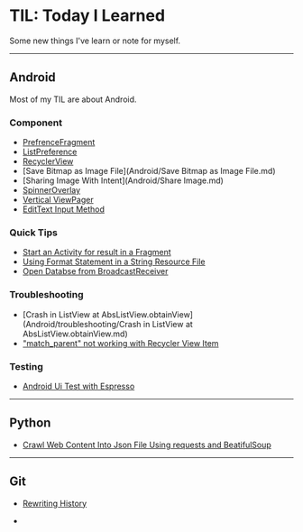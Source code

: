 # TIL: Today I Learned

Some new things I've learn or note for myself.

---
## Android
Most of my TIL are about Android.

### Component
- [PrefrenceFragment](Android/PreferenceFragment.md)
- [ListPreference](Android/ListPreference.md)
- [RecyclerView](Android/RecyclerView.md)
- [Save Bitmap as Image File](Android/Save Bitmap as Image File.md)
- [Sharing Image With Intent](Android/Share Image.md)
- [SpinnerOverlay](Android/SpinnerOverlay.md)
- [Vertical ViewPager](Android/VerticalViewPager.md)
- [EditText Input Method](Android/edit-type-and-input-method.md)

### Quick Tips
- [Start an Activity for result in a Fragment](Android/StartActivtyForResult.md)
- [Using Format Statement in a String Resource File](Android/format-statement-in-string-resource.md)
- [Open Databse from BroadcastReceiver](Android/open-db-from-broadcastreceiver.md)

### Troubleshooting
- [Crash in ListView at AbsListView.obtainView](Android/troubleshooting/Crash in ListView at AbsListView.obtainView.md)
- ["match_parent" not working with Recycler View Item](Android/troubleshooting/recyclerview-item-match-parent.md)

### Testing
- [Android Ui Test with Espresso](Android/20170322_uitest.md)


---
## Python
- [Crawl Web Content Into Json File Using requests and BeatifulSoup](Python/crawl_web_content_into_json_file_using_requests_and_beatifulsoup.md)


---
## Git
- [Rewriting History](Git/rewriting-history.md)


-
